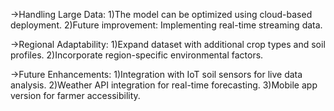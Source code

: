 ->Handling Large Data:
1)The model can be optimized using cloud-based deployment.
2)Future improvement: Implementing real-time streaming data.

->Regional Adaptability:
1)Expand dataset with additional crop types and soil profiles.
2)Incorporate region-specific environmental factors.

->Future Enhancements:
1)Integration with IoT soil sensors for live data analysis.
2)Weather API integration for real-time forecasting.
3)Mobile app version for farmer accessibility.
